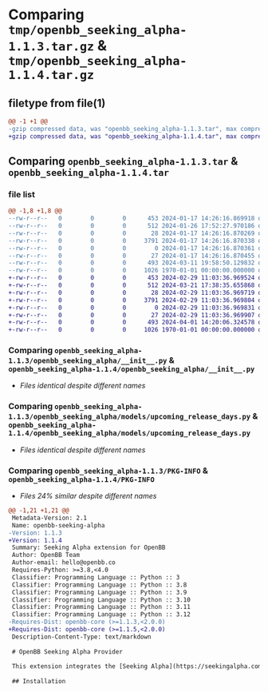 # Comparing `tmp/openbb_seeking_alpha-1.1.3.tar.gz` & `tmp/openbb_seeking_alpha-1.1.4.tar.gz`

## filetype from file(1)

```diff
@@ -1 +1 @@
-gzip compressed data, was "openbb_seeking_alpha-1.1.3.tar", max compression
+gzip compressed data, was "openbb_seeking_alpha-1.1.4.tar", max compression
```

## Comparing `openbb_seeking_alpha-1.1.3.tar` & `openbb_seeking_alpha-1.1.4.tar`

### file list

```diff
@@ -1,8 +1,8 @@
--rw-r--r--   0        0        0      453 2024-01-17 14:26:16.869918 openbb_seeking_alpha-1.1.3/README.md
--rw-r--r--   0        0        0      512 2024-01-26 17:52:27.970186 openbb_seeking_alpha-1.1.3/openbb_seeking_alpha/__init__.py
--rw-r--r--   0        0        0       28 2024-01-17 14:26:16.870269 openbb_seeking_alpha-1.1.3/openbb_seeking_alpha/models/__init__.py
--rw-r--r--   0        0        0     3791 2024-01-17 14:26:16.870338 openbb_seeking_alpha-1.1.3/openbb_seeking_alpha/models/upcoming_release_days.py
--rw-r--r--   0        0        0        0 2024-01-17 14:26:16.870361 openbb_seeking_alpha-1.1.3/openbb_seeking_alpha/py.typed
--rw-r--r--   0        0        0       27 2024-01-17 14:26:16.870455 openbb_seeking_alpha-1.1.3/openbb_seeking_alpha/utils/__init__.py
--rw-r--r--   0        0        0      493 2024-03-11 19:58:50.129832 openbb_seeking_alpha-1.1.3/pyproject.toml
--rw-r--r--   0        0        0     1026 1970-01-01 00:00:00.000000 openbb_seeking_alpha-1.1.3/PKG-INFO
+-rw-r--r--   0        0        0      453 2024-02-29 11:03:36.969524 openbb_seeking_alpha-1.1.4/README.md
+-rw-r--r--   0        0        0      512 2024-03-21 17:38:35.655868 openbb_seeking_alpha-1.1.4/openbb_seeking_alpha/__init__.py
+-rw-r--r--   0        0        0       28 2024-02-29 11:03:36.969719 openbb_seeking_alpha-1.1.4/openbb_seeking_alpha/models/__init__.py
+-rw-r--r--   0        0        0     3791 2024-02-29 11:03:36.969804 openbb_seeking_alpha-1.1.4/openbb_seeking_alpha/models/upcoming_release_days.py
+-rw-r--r--   0        0        0        0 2024-02-29 11:03:36.969831 openbb_seeking_alpha-1.1.4/openbb_seeking_alpha/py.typed
+-rw-r--r--   0        0        0       27 2024-02-29 11:03:36.969907 openbb_seeking_alpha-1.1.4/openbb_seeking_alpha/utils/__init__.py
+-rw-r--r--   0        0        0      493 2024-04-01 14:20:06.324578 openbb_seeking_alpha-1.1.4/pyproject.toml
+-rw-r--r--   0        0        0     1026 1970-01-01 00:00:00.000000 openbb_seeking_alpha-1.1.4/PKG-INFO
```

### Comparing `openbb_seeking_alpha-1.1.3/openbb_seeking_alpha/__init__.py` & `openbb_seeking_alpha-1.1.4/openbb_seeking_alpha/__init__.py`

 * *Files identical despite different names*

### Comparing `openbb_seeking_alpha-1.1.3/openbb_seeking_alpha/models/upcoming_release_days.py` & `openbb_seeking_alpha-1.1.4/openbb_seeking_alpha/models/upcoming_release_days.py`

 * *Files identical despite different names*

### Comparing `openbb_seeking_alpha-1.1.3/PKG-INFO` & `openbb_seeking_alpha-1.1.4/PKG-INFO`

 * *Files 24% similar despite different names*

```diff
@@ -1,21 +1,21 @@
 Metadata-Version: 2.1
 Name: openbb-seeking-alpha
-Version: 1.1.3
+Version: 1.1.4
 Summary: Seeking Alpha extension for OpenBB
 Author: OpenBB Team
 Author-email: hello@openbb.co
 Requires-Python: >=3.8,<4.0
 Classifier: Programming Language :: Python :: 3
 Classifier: Programming Language :: Python :: 3.8
 Classifier: Programming Language :: Python :: 3.9
 Classifier: Programming Language :: Python :: 3.10
 Classifier: Programming Language :: Python :: 3.11
 Classifier: Programming Language :: Python :: 3.12
-Requires-Dist: openbb-core (>=1.1.3,<2.0.0)
+Requires-Dist: openbb-core (>=1.1.5,<2.0.0)
 Description-Content-Type: text/markdown
 
 # OpenBB Seeking Alpha Provider
 
 This extension integrates the [Seeking Alpha](https://seekingalpha.com) data provider into the OpenBB Platform.
 
 ## Installation
```

